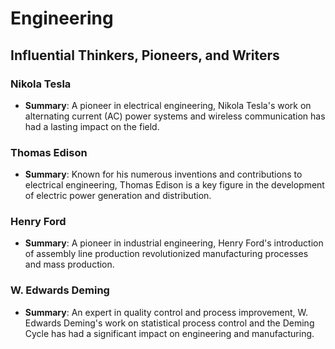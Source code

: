 # Engineering

## Influential Thinkers, Pioneers, and Writers

### Nikola Tesla
- **Summary**: A pioneer in electrical engineering, Nikola Tesla's work on alternating current (AC) power systems and wireless communication has had a lasting impact on the field.

### Thomas Edison
- **Summary**: Known for his numerous inventions and contributions to electrical engineering, Thomas Edison is a key figure in the development of electric power generation and distribution.

### Henry Ford
- **Summary**: A pioneer in industrial engineering, Henry Ford's introduction of assembly line production revolutionized manufacturing processes and mass production.

### W. Edwards Deming
- **Summary**: An expert in quality control and process improvement, W. Edwards Deming's work on statistical process control and the Deming Cycle has had a significant impact on engineering and manufacturing.

